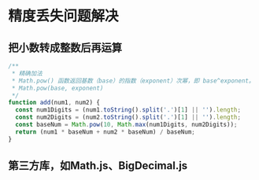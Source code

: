 # 精度丢失问题解决

## 把小数转成整数后再运算

```js
/**
 * 精确加法
 * Math.pow() 函数返回基数（base）的指数（exponent）次幂，即 base^exponent。
 * Math.pow(base, exponent) 
 */
function add(num1, num2) {
  const num1Digits = (num1.toString().split('.')[1] || '').length;
  const num2Digits = (num2.toString().split('.')[1] || '').length;
  const baseNum = Math.pow(10, Math.max(num1Digits, num2Digits));
  return (num1 * baseNum + num2 * baseNum) / baseNum;
}
```

## 第三方库，如Math.js、BigDecimal.js
